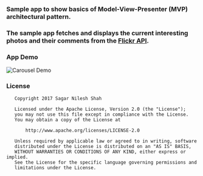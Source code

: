 ### Sample app to show basics of Model-View-Presenter (MVP) architectural pattern.

### The sample app fetches and displays the current interesting photos and their comments from the [Flickr API](https://www.flickr.com/services/api/).

### App Demo
![Carousel Demo](/carousel_demo.gif)


### License 
```
   Copyright 2017 Sagar Nilesh Shah

   Licensed under the Apache License, Version 2.0 (the "License");
   you may not use this file except in compliance with the License.
   You may obtain a copy of the License at

       http://www.apache.org/licenses/LICENSE-2.0

   Unless required by applicable law or agreed to in writing, software
   distributed under the License is distributed on an "AS IS" BASIS,
   WITHOUT WARRANTIES OR CONDITIONS OF ANY KIND, either express or implied.
   See the License for the specific language governing permissions and
   limitations under the License.
```